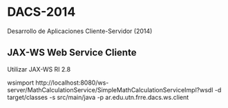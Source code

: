 DACS-2014 
=========

Desarrollo de Aplicaciones Cliente-Servidor (2014)

JAX-WS Web Service Cliente
--------------------------

Utilizar JAX-WS RI 2.8

wsimport http://localhost:8080/ws-server/MathCalculationService/SimpleMathCalculationServiceImpl?wsdl -d target/classes -s src/main/java -p ar.edu.utn.frre.dacs.ws.client

